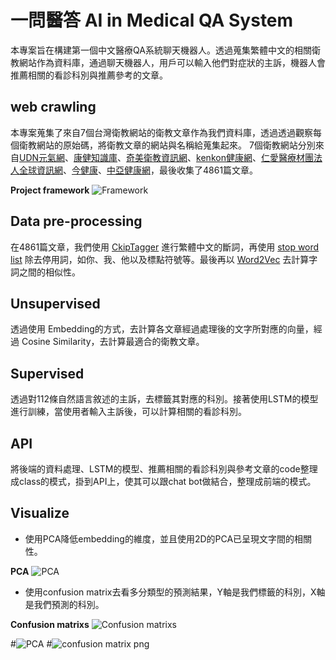 一問醫答 AI in Medical QA System
==
本專案旨在構建第一個中文醫療QA系統聊天機器人。透過蒐集繁體中文的相關衛教網站作為資料庫，通過聊天機器人，用戶可以輸入他們對症狀的主訴，機器人會推薦相關的看診科別與推薦參考的文章。
## web crawling 
本專案蒐集了來自7個台灣衛教網站的衛教文章作為我們資料庫，透過透過觀察每個衛教網站的原始碼，將衛教文章的網站與名稱給蒐集起來。
7個衛教網站分別來自[UDN元氣網](https://health.udn.com/health/index)、[康健知識庫](https://kb.commonhealth.com.tw/)、[奇美衛教資訊網](http://www.chimei.org.tw/main/cmh_department/59012/info/)、[kenkon健康網](http://www.kenkon.com.tw/)、[仁愛醫療材團法人全球資訊網](https://www.jah.org.tw/)、[今健康](https://gooddoctorweb.com/)、[中亞健康網](https://www.ca2-health.com/)，最後收集了4861篇文章。

**Project framework**
![Framework](https://user-images.githubusercontent.com/103913257/168462607-2bb4bf97-209b-4877-8946-222dedd06679.jpg)

## Data pre-processing
在4861篇文章，我們使用 [CkipTagger](https://github.com/ckiplab/ckiptagger) 進行繁體中文的斷詞，再使用
[stop word list](https://github.com/sb123456789sb/Machine-Learning-28/blob/master/data/%E5%81%9C%E7%94%A8%E8%A9%9E-%E7%B9%81%E9%AB%94%E4%B8%AD%E6%96%87.txt) 除去停用詞，如你、我、他以及標點符號等。最後再以 [Word2Vec](https://code.google.com/archive/p/word2vec/) 去計算字詞之間的相似性。

## Unsupervised
透過使用 Embedding的方式，去計算各文章經過處理後的文字所對應的向量，經過 Cosine Similarity，去計算最適合的衛教文章。

## Supervised
透過對112條自然語言敘述的主訴，去標籤其對應的科別。接著使用LSTM的模型進行訓練，當使用者輸入主訴後，可以計算相關的看診科別。

## API 
將後端的資料處理、LSTM的模型、推薦相關的看診科別與參考文章的code整理成class的模式，掛到API上，使其可以跟chat bot做結合，整理成前端的模式。

## Visualize
- 使用PCA降低embedding的維度，並且使用2D的PCA已呈現文字間的相關性。

**PCA**
![PCA](https://github.com/sc201groupc/Medical_QA_system/blob/main/figures/pca_example_heart.png)


- 使用confusion matrix去看多分類型的預測結果，Y軸是我們標籤的科別，X軸是我們預測的科別。


**Confusion matrixs**
![Confusion matrixs](https://github.com/sc201groupc/Medical_QA_system/blob/main/figures/confusion_matrix.png)


<!---
sc201groupc/sc201groupc is a ✨ special ✨ repository because its `README.md` (this file) appears on your GitHub profile.
You can click the Preview link to take a look at your changes.
--->


#![PCA](https://user-images.githubusercontent.com/103913257/168462678-fbd608e9-4759-4da8-8293-886a1c84741f.png)
#![confusion matrix png](https://user-images.githubusercontent.com/103913257/168462714-5090a525-c019-4f93-8136-4b3704963e0a.jpg)


